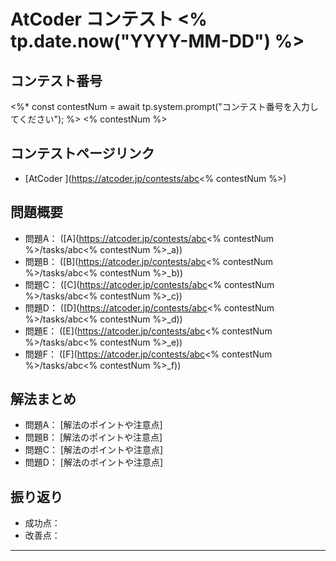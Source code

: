 # AtCoder コンテスト <% tp.date.now("YYYY-MM-DD") %>

## コンテスト番号
<%* const contestNum = await tp.system.prompt("コンテスト番号を入力してください"); %>
<% contestNum %>

## コンテストページリンク
- [AtCoder ](https://atcoder.jp/contests/abc<% contestNum %>)

## 問題概要
- 問題A： ([A](https://atcoder.jp/contests/abc<% contestNum %>/tasks/abc<% contestNum %>_a))
- 問題B： ([B](https://atcoder.jp/contests/abc<% contestNum %>/tasks/abc<% contestNum %>_b))
- 問題C： ([C](https://atcoder.jp/contests/abc<% contestNum %>/tasks/abc<% contestNum %>_c))
- 問題D： ([D](https://atcoder.jp/contests/abc<% contestNum %>/tasks/abc<% contestNum %>_d))
- 問題E： ([E](https://atcoder.jp/contests/abc<% contestNum %>/tasks/abc<% contestNum %>_e))
- 問題F： ([F](https://atcoder.jp/contests/abc<% contestNum %>/tasks/abc<% contestNum %>_f))

## 解法まとめ
- 問題A： [解法のポイントや注意点]
- 問題B： [解法のポイントや注意点]
- 問題C： [解法のポイントや注意点]
- 問題D： [解法のポイントや注意点]

## 振り返り
- 成功点：
- 改善点：

---

